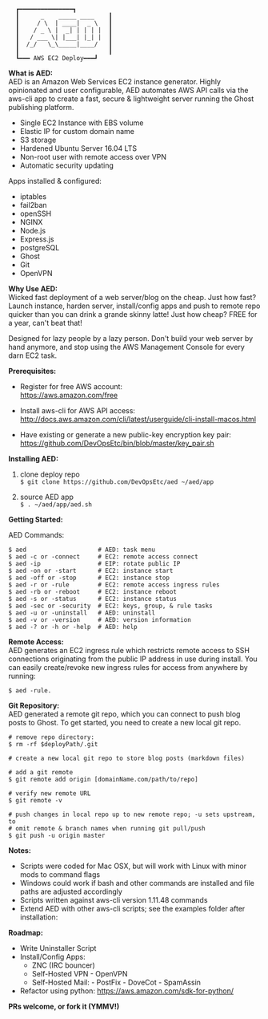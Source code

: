 ```
  ┏━━━━━━━━━━━━━━━┓
  ┃      _    _____ ____    ┃
  ┃     / \  | ____|  _ \   ┃
  ┃    / _ \ |  _| | | | |  ┃
  ┃   / ___ \| |___| |_| |  ┃
  ┃  /_/   \_\_____|____/   ┃
  ┃                         ┃
  ┗━━━ AWS EC2 Deploy━━━┛
```

**What is AED:** <br>
AED is an Amazon Web Services EC2 instance generator. Highly opinionated and user configurable, AED automates AWS API calls via the aws-cli app to create a fast, secure & lightweight server running the Ghost publishing platform.

  - Single EC2 Instance with EBS volume
  - Elastic IP for custom domain name
  - S3 storage
  - Hardened Ubuntu Server 16.04 LTS
  - Non-root user with remote access over VPN
  - Automatic security updating

Apps installed & configured:

  - iptables
  - fail2ban
  - openSSH
  - NGINX
  - Node.js
  - Express.js
  - postgreSQL
  - Ghost
  - Git
  - OpenVPN

**Why Use AED:** <br>
Wicked fast deployment of a web server/blog on the cheap. Just how fast? Launch instance, harden server, install/config apps and push to remote repo quicker than you can drink a grande skinny latte! Just how cheap? FREE for a year, can't beat that!

Designed for lazy people by a lazy person. Don't build your web server by hand anymore, and stop using the AWS Management Console for every darn EC2 task.

**Prerequisites:** <br>
  - Register for free AWS account: <br>
      https://aws.amazon.com/free

  - Install aws-cli for AWS API access: <br>
      http://docs.aws.amazon.com/cli/latest/userguide/cli-install-macos.html

  - Have existing or generate a new public-key encryption key pair: <br>
      https://github.com/DevOpsEtc/bin/blob/master/key_pair.sh

**Installing AED:** <br>
  1. clone deploy repo <br>
  `$ git clone https://github.com/DevOpsEtc/aed ~/aed/app`

  2. source AED app <br>
  `$ . ~/aed/app/aed.sh`

**Getting Started:** <br>

AED Commands:
```
$ aed                    # AED: task menu
$ aed -c or -connect     # EC2: remote access connect
$ aed -ip                # EIP: rotate public IP
$ aed -on or -start      # EC2: instance start
$ aed -off or -stop      # EC2: instance stop
$ aed -r or -rule        # EC2: remote access ingress rules
$ aed -rb or -reboot     # EC2: instance reboot
$ aed -s or -status      # EC2: instance status
$ aed -sec or -security  # EC2: keys, group, & rule tasks
$ aed -u or -uninstall   # AED: uninstall
$ aed -v or -version     # AED: version information
$ aed -? or -h or -help  # AED: help
```

**Remote Access:** <br>
AED generates an EC2 ingress rule which restricts remote access to SSH connections originating from the public IP address in use during install. You can easily create/revoke new ingress rules for access from anywhere by running:

`$ aed -rule.`

**Git Repository:** <br>
AED generated a remote git repo, which you can connect to push blog posts to Ghost. To get started, you need to create a new local git repo.

```
# remove repo directory:
$ rm -rf $deployPath/.git

# create a new local git repo to store blog posts (markdown files)

# add a git remote
$ git remote add origin [domainName.com/path/to/repo]

# verify new remote URL
$ git remote -v               

# push changes in local repo up to new remote repo; -u sets upstream, to
# omit remote & branch names when running git pull/push
$ git push -u origin master
```

**Notes:** <br>
- Scripts were coded for Mac OSX, but will work with Linux with minor mods to command flags
- Windows could work if bash and other commands are installed and file paths are adjusted accordingly
- Scripts written against aws-cli version 1.11.48 commands
- Extend AED with other aws-cli scripts; see the examples folder after installation:

**Roadmap:**

- Write Uninstaller Script
- Install/Config Apps:
	-  ZNC (IRC bouncer)
	-  Self-Hosted VPN
      - OpenVPN
	-  Self-Hosted Mail:
      - PostFix
      - DoveCot
      - SpamAssin
- Refactor using python: https://aws.amazon.com/sdk-for-python/

**PRs welcome, or fork it (YMMV!)**
